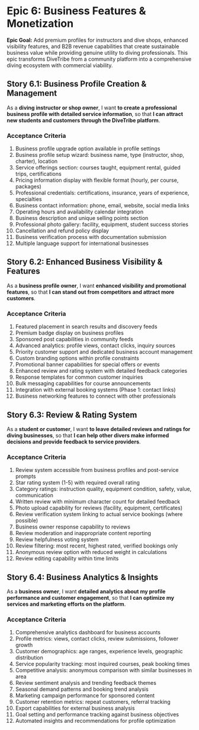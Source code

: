 # Epic 6: Business Features & Monetization

**Epic Goal:** Add premium profiles for instructors and dive shops, enhanced visibility features, and B2B revenue capabilities that create sustainable business value while providing genuine utility to diving professionals. This epic transforms DiveTribe from a community platform into a comprehensive diving ecosystem with commercial viability.

## Story 6.1: Business Profile Creation & Management

As a **diving instructor or shop owner**,
I want **to create a professional business profile with detailed service information**,
so that **I can attract new students and customers through the DiveTribe platform**.

### Acceptance Criteria

1. Business profile upgrade option available in profile settings
2. Business profile setup wizard: business name, type (instructor, shop, charter), location
3. Service offerings section: courses taught, equipment rental, guided trips, certifications
4. Pricing information display with flexible format (hourly, per course, packages)
5. Professional credentials: certifications, insurance, years of experience, specialties
6. Business contact information: phone, email, website, social media links
7. Operating hours and availability calendar integration
8. Business description and unique selling points section
9. Professional photo gallery: facility, equipment, student success stories
10. Cancellation and refund policy display
11. Business verification process with documentation submission
12. Multiple language support for international businesses

## Story 6.2: Enhanced Business Visibility & Features

As a **business profile owner**,
I want **enhanced visibility and promotional features**,
so that **I can stand out from competitors and attract more customers**.

### Acceptance Criteria

1. Featured placement in search results and discovery feeds
2. Premium badge display on business profiles
3. Sponsored post capabilities in community feeds
4. Advanced analytics: profile views, contact clicks, inquiry sources
5. Priority customer support and dedicated business account management
6. Custom branding options within profile constraints
7. Promotional banner capabilities for special offers or events
8. Enhanced review and rating system with detailed feedback categories
9. Response templates for common customer inquiries
10. Bulk messaging capabilities for course announcements
11. Integration with external booking systems (Phase 1: contact links)
12. Business networking features to connect with other professionals

## Story 6.3: Review & Rating System

As a **student or customer**,
I want **to leave detailed reviews and ratings for diving businesses**,
so that **I can help other divers make informed decisions and provide feedback to service providers**.

### Acceptance Criteria

1. Review system accessible from business profiles and post-service prompts
2. Star rating system (1-5) with required overall rating
3. Category ratings: instruction quality, equipment condition, safety, value, communication
4. Written review with minimum character count for detailed feedback
5. Photo upload capability for reviews (facility, equipment, certificates)
6. Review verification system linking to actual service bookings (where possible)
7. Business owner response capability to reviews
8. Review moderation and inappropriate content reporting
9. Review helpfulness voting system
10. Review filtering: most recent, highest rated, verified bookings only
11. Anonymous review option with reduced weight in calculations
12. Review editing capability within time limits

## Story 6.4: Business Analytics & Insights

As a **business owner**,
I want **detailed analytics about my profile performance and customer engagement**,
so that **I can optimize my services and marketing efforts on the platform**.

### Acceptance Criteria

1. Comprehensive analytics dashboard for business accounts
2. Profile metrics: views, contact clicks, review submissions, follower growth
3. Customer demographics: age ranges, experience levels, geographic distribution
4. Service popularity tracking: most inquired courses, peak booking times
5. Competitive analysis: anonymous comparison with similar businesses in area
6. Review sentiment analysis and trending feedback themes
7. Seasonal demand patterns and booking trend analysis
8. Marketing campaign performance for sponsored content
9. Customer retention metrics: repeat customers, referral tracking
10. Export capabilities for external business analysis
11. Goal setting and performance tracking against business objectives
12. Automated insights and recommendations for profile optimization
